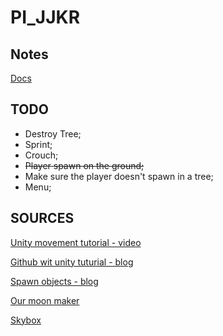 # PI_JJKR

## Notes

[Docs](https://docs.google.com/document/d/1rQhFVrUR-v4SQSSd1hzX3jAlDJvEk0uNeSgyoILsSnA/edit?usp=sharing)  

## TODO

- Destroy Tree;
- Sprint;
- Crouch;
- ~~Player spawn on the ground;~~
- Make sure the player doesn't spawn in a tree;
- Menu;

## SOURCES

[Unity movement tutorial - video](https://unityatscale.com/unity-version-control-guide/how-to-setup-unity-project-on-github/)

[Github wit unity tuturial - blog](https://youtu.be/rJqP5EesxLk?si=3xufrUGxzjVD2QVG)

[Spawn objects - blog](https://gamedevbeginner.com/how-to-spawn-an-object-in-unity-using-instantiate/)

[Our moon maker](https://www.youtube.com/watch?v=-RBwPD6NNms)

[Skybox](https://tools.wwwtyro.net/space-3d/index.html#animationSpeed=0.32736438930173184&fov=150&nebulae=true&pointStars=true&resolution=1024&seed=7g9ns70ehyo0&stars=true&sun=false )
